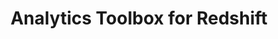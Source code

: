 ---
title: Analytics Toolbox for Redshift
description: "Unlock Spatial Analytics in Redshift"
icon: "/img/icons/snowflake-analytics-toolbox.png"
repoUrl: https://github.com/CartoDB/carto-spatial-extension

url: analytics-toolbox-redshift
indexPage: "overview/getting-started.md"

menu:
  - title: "Overview"
    folder:
      - title: "Getting started"
      - title: "Getting access"
      - title: "Spatial indexes"
  # - title: "Guides"
  #   folder:
  #     - title: "Running queries from Builder"
  # - title: "Examples"
  #   folder:
  #     - title: "A Quadkey grid of stores locations and simple cannibalization analysis"
  #     - title: "Minkowski distance to perform cannibalization analysis"
  #     - title: "Computing US airport connections and route interpolations"
  #     - title: "New supplier offices based on store locations clusters"
  #     - title: "Analyzing store location coverage using a Voronoi diagram"
  #     - title: "Enrichment of catchment areas for store characterization"
  # - title: "SQL Reference"
  #   folder:
  #     - title: "Overview"
  #     - title: "accessors"
  #     - title: "clustering"
  #     - title: "constructors"
  #     - title: "data"
  #     - title: "h3"
  #     - title: "measurements"
  #     - title: "placekey"
  #     - title: "processing"
  #     - title: "quadkey"
  #     - title: random
  #     - title: "s2"
  #     - title: "transformations"
  # - title: "Release notes" 
---